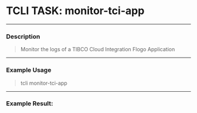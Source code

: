 # TCLI TASK: monitor-tci-app

---
### Description
> Monitor the logs of a TIBCO Cloud Integration Flogo Application

---
### Example Usage
> tcli monitor-tci-app



---
### Example Result:
